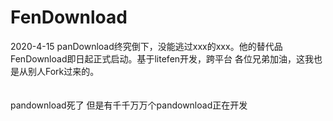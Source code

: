 # FenDownload
2020-4-15 panDownload终究倒下，没能逃过xxx的xxx。他的替代品FenDownload即日起正式启动。基于litefen开发，跨平台
各位兄弟加油，这我也是从别人Fork过来的。
<br>
<br>
<br>pandownload死了 但是有千千万万个pandownload正在开发
